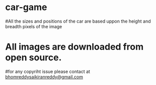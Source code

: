 # car-game
#All the sizes and positions of the car are based uppon the height and breadth pixels of the image
# All images are downloaded from open source.
#for any copyriht issue please contact at bhomreddysaikiranreddy@gmail.com
